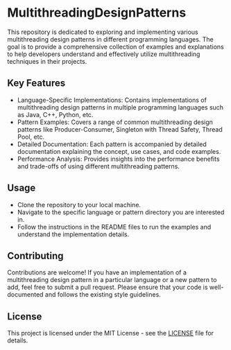 # MultithreadingDesignPatterns
This repository is dedicated to exploring and implementing various multithreading design patterns in different programming languages. The goal is to provide a comprehensive collection of examples and explanations to help developers understand and effectively utilize multithreading techniques in their projects.
## Key Features
- Language-Specific Implementations: Contains implementations of multithreading design patterns in multiple programming languages such as Java, C++, Python, etc.
- Pattern Examples: Covers a range of common multithreading design patterns like Producer-Consumer, Singleton with Thread Safety, Thread Pool, etc.
- Detailed Documentation: Each pattern is accompanied by detailed documentation explaining the concept, use cases, and code examples.
- Performance Analysis: Provides insights into the performance benefits and trade-offs of using different multithreading patterns.
## Usage
- Clone the repository to your local machine.
- Navigate to the specific language or pattern directory you are interested in.
- Follow the instructions in the README files to run the examples and understand the implementation details.
## Contributing
Contributions are welcome! If you have an implementation of a multithreading design pattern in a particular language or a new pattern to add, feel free to submit a pull request. Please ensure that your code is well-documented and follows the existing style guidelines.
## License
This project is licensed under the MIT License - see the [LICENSE](LICENSE) file for details.
